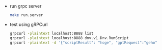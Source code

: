 - run grpc server

  ```bash
  make run.server
  ```

- test using gRPCurl

  ```bash
  grpcurl -plaintext localhost:8888 list
  grpcurl -plaintext localhost:8888 dnv.v1.Dnv.RunScript
  grpcurl -plaintext -d '{"scriptResult": "hoge", "gptRequest":"geho"}' localhost:8888 dnv.v1.Dnv.GetMermaid
  ```
